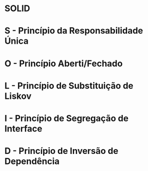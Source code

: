 # SOLID

# S - Princípio da Responsabilidade Única 

# O - Princípio Aberti/Fechado 

# L - Princípio de Substituição de Liskov  

# I - Princípio de Segregação de Interface 

# D - Princípio de Inversão de Dependência 